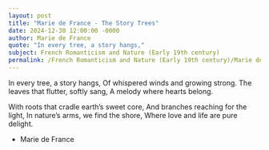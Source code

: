 ```yaml
---
layout: post
title: "Marie de France - The Story Trees"
date: 2024-12-30 12:00:00 -0000
author: Marie de France
quote: "In every tree, a story hangs,"
subject: French Romanticism and Nature (Early 19th century)
permalink: /French Romanticism and Nature (Early 19th century)/Marie de France/Marie de France - The Story Trees
---
```


In every tree, a story hangs,
Of whispered winds and growing strong.
The leaves that flutter, softly sang,
A melody where hearts belong.

With roots that cradle earth’s sweet core,
And branches reaching for the light,
In nature’s arms, we find the shore,
Where love and life are pure delight.

- Marie de France
